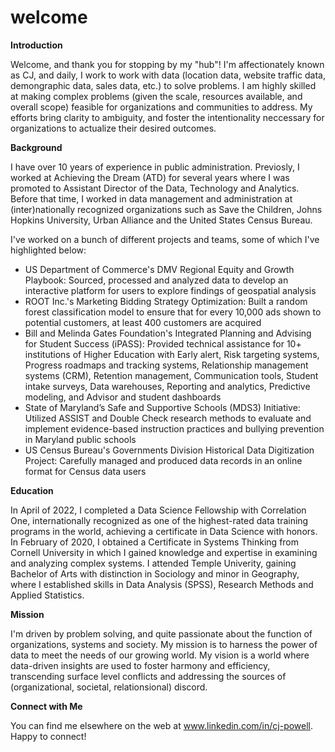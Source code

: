 # welcome

**Introduction**

Welcome, and thank you for stopping by my "hub"! I'm affectionately known as CJ, and daily, I work to work with data (location data, website traffic data, demongraphic data, sales data, etc.) to solve problems. I am highly skilled at making complex problems (given the scale, resources available, and overall scope) feasible for organizations and communities to address. My efforts bring clarity to ambiguity, and foster the intentionality neccessary for organizations to actualize their desired outcomes.

**Background**

I have over 10 years of experience in public administration. Previosly, I worked at Achieving the Dream (ATD) for several years where I was promoted to Assistant Director of the Data, Technology and Analytics. Before that time, I worked in data management and administration at (inter)nationally recognized organizations such as Save the Children, Johns Hopkins University, Urban Alliance and the United States Census Bureau. 

I've worked on a bunch of different projects and teams, some of which I've highlighted below:

* US Department of Commerce's DMV Regional Equity and Growth Playbook: Sourced, processed and analyzed data to develop an interactive platform for users to explore findings of geospatial analysis
* ROOT Inc.'s Marketing Bidding Strategy Optimization: Built a random forest classification model to ensure that for every 10,000 ads shown to potential customers, at least 400 customers are acquired
* Bill and Melinda Gates Foundation's Integrated Planning and Advising for Student Success (iPASS): Provided technical assistance for 10+ institutions of Higher Education with Early alert, Risk targeting systems, Progress roadmaps and tracking systems, Relationship management systems (CRM), Retention management, Communication tools, Student intake surveys, Data warehouses, Reporting and analytics, Predictive modeling, and Advisor and student dashboards
* State of Maryland’s Safe and Supportive Schools (MDS3) Initiative: Utilized ASSIST and Double Check research methods to evaluate and implement evidence-based instruction practices and bullying prevention in Maryland public schools
* US Census Bureau's Governments Division Historical Data Digitization Project: Carefully managed and produced data records in an online format for Census data users

**Education**

In April of 2022, I completed a Data Science Fellowship with Correlation One, internationally recognized as one of the highest-rated data training programs in the world, achieving a certificate in Data Science with honors. In February of 2020, I obtained a Certificate in Systems Thinking from Cornell University in which I gained knowledge and expertise in examining and analyzing complex systems. I attended Temple Univerity, gaining Bachelor of Arts with distinction in Sociology and minor in Geography, where I established skills in Data Analysis (SPSS), Research Methods and Applied Statistics.

**Mission**

I'm driven by problem solving, and quite passionate about the function of organizations, systems and society. My mission is to harness the power of data to meet the needs of our growing world. My vision is a world where data-driven insights are used to foster harmony and efficiency, transcending surface level conflicts and addressing the sources of (organizational, societal, relationsional) discord.

**Connect with Me**

You can find me elsewhere on the web at www.linkedin.com/in/cj-powell. Happy to connect!


